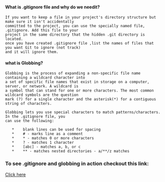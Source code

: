 #### What is .gitignore file and why do we needit?
```
If you want to keep a file in your project's directory structure but make sure it isn't accidentally 
committed to the project, you can use the specially named file, .gitignore. Add this file to your 
project in the same directory that the hidden .git directory is located. 
once you have created .gitignore file ,list the names of files that you want Git to ignore (not track) 
and it will ignore them.
```
#### what is Globbing?
```
Globbing is the process of expanding a non-specific file name containing a wildcard character into 
a set of specific file names that exist in storage on a computer, server, or network. A wildcard is
a symbol that can stand for one or more characters. The most common wildcard symbols are the question 
mark (?) for a single character and the asterisk(*) for a contiguous string of characters. 

Globbing lets you use special characters to match patterns/characters. In the .gitignore file, you 
can use the following:

   *	blank lines can be used for spacing
   *	# - marks line as a comment
   *	* - matches 0 or more characters
   *	? - matches 1 character
   *	[abc] - matches a, b, or c
   *	** - matches nested directories - a/**/z matches
```     

### To see .gitignore and globbing in action checkout this link:
[Click here](https://www.youtube.com/watch?v=T14qeA6uRDs)
  

        
